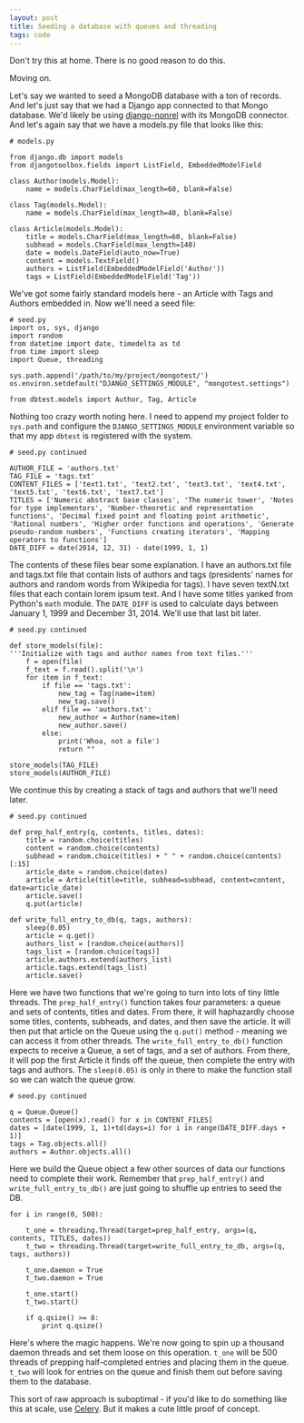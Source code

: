```yaml
---
layout: post
title: Seeding a database with queues and threading
tags: code
---
```


Don't try this at home. There is no good reason to do this.

Moving on.

Let's say we wanted to seed a MongoDB database with a ton of records. And let's just say that we had a Django app connected to that Mongo database. We'd likely be using [django-nonrel](http://django-nonrel.org/) with its MongoDB connector. And let's again say that we have a models.py file that looks like this:

	# models.py

	from django.db import models
	from djangotoolbox.fields import ListField, EmbeddedModelField

	class Author(models.Model):
		name = models.CharField(max_length=60, blank=False)

	class Tag(models.Model):
		name = models.CharField(max_length=40, blank=False)

	class Article(models.Model):
		title = models.CharField(max_length=60, blank=False)
		subhead = models.CharField(max_length=140)
		date = models.DateField(auto_now=True)
		content = models.TextField()
		authors = ListField(EmbeddedModelField('Author'))
		tags = ListField(EmbeddedModelField('Tag'))

We've got some fairly standard models here - an Article with Tags and Authors embedded in. Now we'll need a seed file:
	
	# seed.py
	import os, sys, django
	import random
	from datetime import date, timedelta as td
	from time import sleep
	import Queue, threading

	sys.path.append('/path/to/my/project/mongotest/')
	os.environ.setdefault("DJANGO_SETTINGS_MODULE", "mongotest.settings")

	from dbtest.models import Author, Tag, Article

Nothing too crazy worth noting here. I need to append my project folder to `sys.path` and configure the `DJANGO_SETTINGS_MODULE` environment variable so that my app `dbtest` is registered with the system. 

	# seed.py continued

	AUTHOR_FILE = 'authors.txt'
	TAG_FILE = 'tags.txt'
	CONTENT_FILES = ['text1.txt', 'text2.txt', 'text3.txt', 'text4.txt', 'text5.txt', 'text6.txt', 'text7.txt']
	TITLES = ['Numeric abstract base classes', 'The numeric tower', 'Notes for type implementors', 'Number-theoretic and representation functions', 'Decimal fixed point and floating point arithmetic', 'Rational numbers', 'Higher order functions and operations', 'Generate pseudo-random numbers', 'Functions creating iterators', 'Mapping operators to functions']
	DATE_DIFF = date(2014, 12, 31) - date(1999, 1, 1)

The contents of these files bear some explanation. I have an authors.txt file and tags.txt file that contain lists of authors and tags (presidents' names for authors and random words from Wikipedia for tags). I have seven textN.txt files that each contain lorem ipsum text. And I have some titles yanked from Python's `math` module. The `DATE_DIFF` is used to calculate days between January 1, 1999 and December 31, 2014. We'll use that last bit later.

	# seed.py continued

	def store_models(file):
	'''Initialize with tags and author names from text files.'''
		f = open(file)
		f_text = f.read().split('\n')
		for item in f_text:
			if file == 'tags.txt':
				new_tag = Tag(name=item)
				new_tag.save()
			elif file == 'authors.txt':
				new_author = Author(name=item)
				new_author.save()
			else:
				print('Whoa, not a file')
				return ""

	store_models(TAG_FILE)
	store_models(AUTHOR_FILE)

We continue this by creating a stack of tags and authors that we'll need later.

	# seed.py continued

	def prep_half_entry(q, contents, titles, dates):
		title = random.choice(titles)
		content = random.choice(contents)
		subhead = random.choice(titles) + " " + random.choice(contents)[:15]
		article_date = random.choice(dates)
		article = Article(title=title, subhead=subhead, content=content, date=article_date)
		article.save()
		q.put(article)

	def write_full_entry_to_db(q, tags, authors):
		sleep(0.05)
		article = q.get()
		authors_list = [random.choice(authors)]
		tags_list = [random.choice(tags)]
		article.authors.extend(authors_list)
		article.tags.extend(tags_list)
		article.save()

Here we have two functions that we're going to turn into lots of tiny little threads. The `prep_half_entry()` function takes four parameters: a queue and sets of contents, titles and dates. From there, it will haphazardly choose some titles, contents, subheads, and dates, and then save the article. It will then put that article on the Queue using the `q.put()` method - meaning we can access it from other threads. The `write_full_entry_to_db()` function expects to receive a Queue, a set of tags, and a set of authors. From there, it will pop the first Article it finds off the queue, then complete the entry with tags and authors. The `sleep(0.05)` is only in there to make the function stall so we can watch the queue grow.

	# seed.py continued

	q = Queue.Queue()
	contents = [open(x).read() for x in CONTENT_FILES]
	dates = [date(1999, 1, 1)+td(days=i) for i in range(DATE_DIFF.days + 1)]
	tags = Tag.objects.all()
	authors = Author.objects.all()

Here we build the Queue object a few other sources of data our functions need to complete their work. Remember that `prep_half_entry()` and `write_full_entry_to_db()` are just going to shuffle up entries to seed the DB.

	for i in range(0, 500):

		t_one = threading.Thread(target=prep_half_entry, args=(q, contents, TITLES, dates))
		t_two = threading.Thread(target=write_full_entry_to_db, args=(q, tags, authors))

		t_one.daemon = True
		t_two.daemon = True

		t_one.start()
		t_two.start()

		if q.qsize() >= 8:
			print q.qsize()

Here's where the magic happens. We're now going to spin up a thousand daemon threads and set them loose on this operation. `t_one` will be 500 threads of prepping half-completed entries and placing them in the queue. `t_two` will look for entries on the queue and finish them out before saving them to the database.

This sort of raw approach is suboptimal - if you'd like to do something like this at scale, use [Celery](http://www.celeryproject.org/). But it makes a cute little proof of concept.
